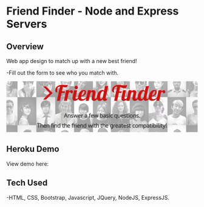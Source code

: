# Friend Finder - Node and Express Servers

## Overview
Web app design to match up with a new best friend!

-Fill out the form to see who you match with.

![header img](readme-img.png)

## Heroku Demo
View demo here: 

## Tech Used
-HTML, CSS, Bootstrap, Javascript, JQuery, NodeJS, ExpressJS.

